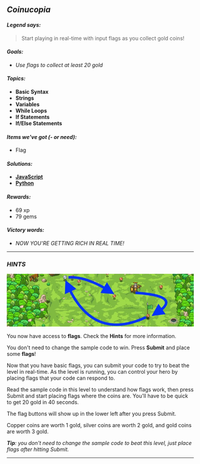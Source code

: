 ## _Coinucopia_

#### _Legend says:_
> Start playing in real-time with input flags as you collect gold coins!

#### _Goals:_
+ _Use flags to collect at least 20 gold_

#### _Topics:_
+ **Basic Syntax**
+ **Strings**
+ **Variables**
+ **While Loops**
+ **If Statements**
+ **If/Else Statements**

#### _Items we've got (- or need):_
+ Flag

#### _Solutions:_
+ **[JavaScript](coinucopia.js)**
+ **[Python](coinucopia.py)**

#### _Rewards:_
+ 69 xp
+ 79 gems

#### _Victory words:_
+ _NOW YOU'RE GETTING RICH IN REAL TIME!_

___

### _HINTS_

![](img/coinucopia.jpeg)

You now have access to **flags**. Check the **Hints** for more information.

You don't need to change the sample code to win. Press **Submit** and place some **flags**!

Now that you have basic flags, you can submit your code to try to beat the level in real-time. As the level is running, you can control your hero by placing flags that your code can respond to.

Read the sample code in this level to understand how flags work, then press Submit and start placing flags where the coins are. You'll have to be quick to get 20 gold in 40 seconds.

The flag buttons will show up in the lower left after you press Submit.

Copper coins are worth 1 gold, silver coins are worth 2 gold, and gold coins are worth 3 gold.

_**Tip**: you don't need to change the sample code to beat this level, just place flags after hitting Submit._

___
